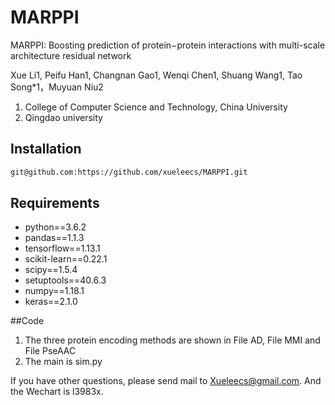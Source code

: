 # MARPPI
MARPPI: Boosting prediction of protein−protein interactions  with multi-scale architecture residual network

Xue Li1, Peifu Han1, Changnan Gao1, Wenqi Chen1, Shuang Wang1, Tao Song*1，Muyuan Niu2

1. College of Computer Science and Technology, China University 
2. Qingdao university

## Installation
```bash
git@github.com:https://github.com/xueleecs/MARPPI.git
```
## Requirements
* python==3.6.2
* pandas==1.1.3
* tensorflow==1.13.1
* scikit-learn==0.22.1
* scipy==1.5.4
* setuptools==40.6.3
* numpy==1.18.1
* keras==2.1.0

##Code
1. The three protein encoding methods are shown in File AD, File MMI and File PseAAC
2. The main is sim.py

If you have other questions, please send mail to Xueleecs@gmail.com. And the Wechart is l3983x.
